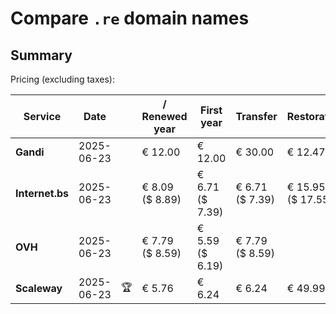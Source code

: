 # Compare `.re` domain names

## Summary

Pricing (excluding taxes):

| Service | Date |  | / Renewed year | First year | Transfer | Restoration |
|--|--|--|--|--|--|--|
| **Gandi** | 2025-06-23 |  | € 12.00 | € 12.00 | € 30.00 | € 12.47 |
| **Internet.bs** | 2025-06-23 |  | € 8.09<br>($ 8.89) | € 6.71<br>($ 7.39) | € 6.71<br>($ 7.39) | € 15.95<br>($ 17.55) |
| **OVH** | 2025-06-23 |  | € 7.79<br>($ 8.59) | € 5.59<br>($ 6.19) | € 7.79<br>($ 8.59) |  |
| **Scaleway** | 2025-06-23 | 🏆 | € 5.76 | € 6.24 | € 6.24 | € 49.99 |
